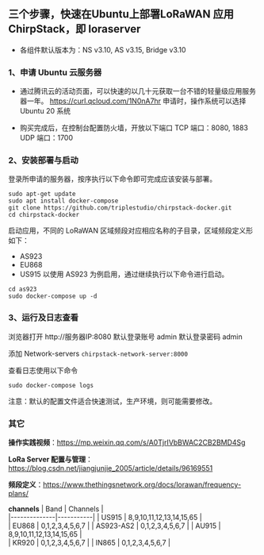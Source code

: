 ## 三个步骤，快速在Ubuntu上部署LoRaWAN 应用 ChirpStack，即 loraserver

* 各组件默认版本为：NS v3.10, AS v3.15, Bridge v3.10

### 1、申请 Ubuntu 云服务器
- 通过腾讯云的活动页面，可以快速的以几十元获取一台不错的轻量级应用服务器一年。
https://curl.qcloud.com/1N0nA7hr
申请时，操作系统可以选择 Ubuntu 20 系统

- 购买完成后，在控制台配置防火墙，开放以下端口
TCP 端口：8080, 1883
UDP 端口：1700

### 2、安装部署与启动 

登录所申请的服务器，按序执行以下命令即可完成应该安装与部署。
```
sudo apt-get update
sudo apt install docker-compose
git clone https://github.com/triplestudio/chirpstack-docker.git
cd chirpstack-docker
```
启动应用，不同的 LoRaWAN 区域频段对应相应名称的子目录，区域频段定义形如下：
* AS923  
* EU868
* US915
以使用 AS923 为例启用，通过继续执行以下命令进行启动。
```
cd as923
sudo docker-compose up -d
```

### 3、运行及日志查看

浏览器打开 http://服务器IP:8080 
默认登录账号 admin
默认登录密码 admin

添加 Network-servers
`chirpstack-network-server:8000`

查看日志使用以下命令
```
sudo docker-compose logs
```

注意：默认的配置文件适合快速测试，生产环境，则可能需要修改。

### 其它

**操作实践视频**：https://mp.weixin.qq.com/s/A0TjrIVbBWAC2CB2BMD4Sg

**LoRa Server 配置与管理**：https://blog.csdn.net/jiangjunjie_2005/article/details/96169551

**频段定义**：https://www.thethingsnetwork.org/docs/lorawan/frequency-plans/

**channels**
| Band         | Channels     |  
|--------------|-----------| 
| US915 | 8,9,10,11,12,13,14,15,65      |  
| EU868      | 0,1,2,3,4,5,6,7  | 
| AS923-AS2      | 0,1,2,3,4,5,6,7 | 
| AU915 | 8,9,10,11,12,13,14,15,65      |  
| KR920      | 0,1,2,3,4,5,6,7  | 
| IN865      | 0,1,2,3,4,5,6,7  | 

